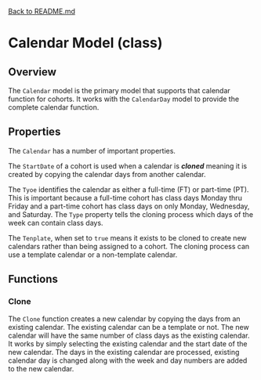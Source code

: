 [Back to README.md](/README.md)

# Calendar Model (class)

## Overview

The `Calendar` model is the primary model that supports that calendar function for cohorts. It works with the `CalendarDay` model to provide the complete calendar function.

## Properties

The `Calendar` has a number of important properties.

The `StartDate` of a cohort is used when a calendar is ***cloned*** meaning it is created by copying the calendar days from another calendar.

The `Tyoe` identifies the calendar as either a full-time (FT) or part-time (PT). This is important because a full-time cohort has class days Monday thru Friday and a part-time cohort has class days on only Monday, Wednesday, and Saturday. The `Type` property tells the cloning process which days of the week can contain class days.

The `Tenplate`, when set to `true` means it exists to be cloned to create new calendars rather than being assigned to a cohort. The cloning process can use a template calendar or a non-template calendar.

## Functions

### Clone

The `Clone` function creates a new calendar by copying the days from an existing calendar. The existing calendar can be a template or not. The new calendar will have the same number of class days as the existing calendar. It works by simply selecting the existing calendar and the start date of the new calendar. The days in the existing calendar are processed, existing calendar day is changed along with the week and day numbers are added to the new calendar.